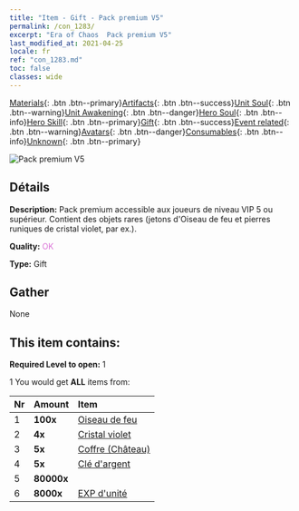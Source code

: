 ```yaml
---
title: "Item - Gift - Pack premium V5"
permalink: /con_1283/
excerpt: "Era of Chaos  Pack premium V5"
last_modified_at: 2021-04-25
locale: fr
ref: "con_1283.md"
toc: false
classes: wide
---
```

 [Materials](/ItemsFR/){: .btn .btn--primary}[Artifacts](/ItemsFR/Artifacts/){: .btn .btn--success}[Unit Soul](/ItemsFR/UnitSoul/){: .btn .btn--warning}[Unit Awakening](/ItemsFR/UnitAwakening/){: .btn .btn--danger}[Hero Soul](/ItemsFR/HeroSoul/){: .btn .btn--info}[Hero Skill](/ItemsFR/HeroSkill/){: .btn .btn--primary}[Gift](/ItemsFR/Gift/){: .btn .btn--success}[Event related](/ItemsFR/Events/){: .btn .btn--warning}[Avatars](/ItemsFR/Avatars/){: .btn .btn--danger}[Consumables](/ItemsFR/Consumables/){: .btn .btn--info}[Unknown](/ItemsFR/Unknown/){: .btn .btn--primary}

 ![Pack premium V5](/images/t/i_905005.png)

## Détails
 **Description:** Pack premium accessible aux joueurs de niveau VIP 5 ou supérieur. Contient des objets rares (jetons d'Oiseau de feu et pierres runiques de cristal violet, par ex.).

 **Quality:** <span style="color: #DA70D6">OK</span>

 **Type:** Gift

## Gather

  None

## This item contains:

 **Required Level to open:** 1

 1 You would get **ALL** items  from:

  | Nr | Amount |     Item    |
  |:---|:-------|:------------|
  | 1 |  **100x** | [Oiseau de feu](/ItemsFR/unt_268/) |  | 
  | 2 |  **4x** | [Cristal violet](/ItemsFR/con_720/) |  | 
  | 3 |  **5x** | [Coffre (Château)](/ItemsFR/con_1269/) |  | 
  | 4 |  **5x** | [Clé d'argent](/ItemsFR/con_693/) |  | 
  | 5 |  **80000x** | <i class="fas fa-coins"/> |  | 
  | 6 |  **8000x** | [EXP d'unité](/ItemsFR/con_902/) |  | 
